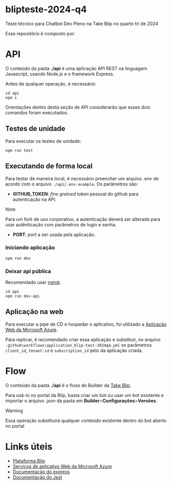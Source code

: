 # blipteste-2024-q4
Teste técnico para Chatbot Dev Pleno na Take Blip no quarto tri de 2024

Esse repositório é composto por:

# API

O conteúdo da pasta **./api** é uma aplicação API REST na linguagem Javascript, usando Node.js e o framework Express.

Antes de qualquer operação, é necessário:

```
cd api
npm i
```

Orientações dentro desta seção de API considerarão que esses dois comandos foram executados.

## Testes de unidade

Para executar os testes de unidade:

```
npm run test
```

## Executando de forma local

Para testar de maneira local, é necessário preencher um arquivo .env de acordo com o arquivo `./api/.env.example`. 
Os parâmetros são:

* **GITHUB_TOKEN**: _fine grained token_ pessoal do github para autenticação na API. 
> [!NOTE]  
> Para um fork de uso corporativo, a autenticação deverá ser alterada para usar autênticação com parâmetros de login e senha.

* **PORT**: _port_ a ser usada pela aplicação.

### Iniciando aplicação

```
npm run dev
```

### Deixar api pública

Recomendado usar [ngrok](https://ngrok.com).

```
cd api
npm run dev-api
```

## Aplicação na web

Para executar a pipe de CD e hospedar o aplicativo, foi utilizado a [Aplicação Web da Microsoft Azure](https://azure.microsoft.com/pt-br/products/app-service/web). 

Para replicar, é recomendado criar essa aplicação e substituir, no arquivo `.github\workflows\application_blip-test-2024q4.yml` os parâmetros `client_id`, `tenant-id` e `subscription_id` pelo da aplicação criada.


# Flow

O conteúdo da pasta **./api** é o fluxo do Builder da [Take Blip](https://www.blip.ai). 

Para usá-lo no portal da Blip, basta criar um bot ou usar um bot existente e importar o arquivo .json da pasta em **Builder**>**Configurações**>**Versões**. 

> [!WARNING]  
> Essa operação substituirá qualquer conteúdo existente dentro do bot aberto no portal

# Links úteis

* [Plataforma Blip](https://www.blip.ai) 
* [Serviços de aplicativo Web da Microsoft Azure](https://azure.microsoft.com/pt-br/products/app-service/web)
* [Documentação do express](https://expressjs.com)
* [Documentação do Jest](https://jestjs.io/docs/configuration)
